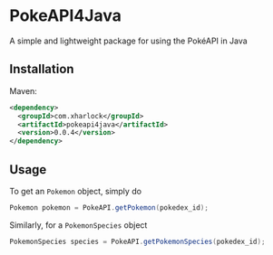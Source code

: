 # PokeAPI4Java

A simple and lightweight package for using the PokéAPI in Java

## Installation

Maven:

```xml
<dependency>
  <groupId>com.xharlock</groupId>
  <artifactId>pokeapi4java</artifactId>
  <version>0.0.4</version>
</dependency>
```

## Usage

To get an `Pokemon` object, simply do

```java
Pokemon pokemon = PokeAPI.getPokemon(pokedex_id);
```

Similarly, for a `PokemonSpecies` object

```java
PokemonSpecies species = PokeAPI.getPokemonSpecies(pokedex_id);
```
